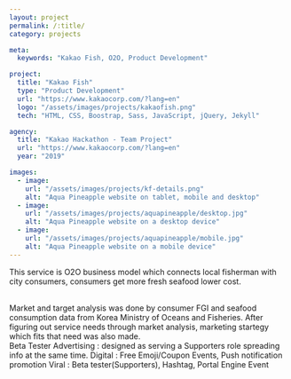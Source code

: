 ```yaml
---
layout: project
permalink: /:title/
category: projects

meta:
  keywords: "Kakao Fish, O2O, Product Development"

project:
  title: "Kakao Fish"
  type: "Product Development"
  url: "https://www.kakaocorp.com/?lang=en"
  logo: "/assets/images/projects/kakaofish.png"
  tech: "HTML, CSS, Boostrap, Sass, JavaScript, jQuery, Jekyll"

agency:
  title: "Kakao Hackathon - Team Project"
  url: "https://www.kakaocorp.com/?lang=en"
  year: "2019"

images:
  - image:
    url: "/assets/images/projects/kf-details.png"
    alt: "Aqua Pineapple website on tablet, mobile and desktop"
  - image:
    url: "/assets/images/projects/aquapineapple/desktop.jpg"
    alt: "Aqua Pineapple website on a desktop device"
  - image:
    url: "/assets/images/projects/aquapineapple/mobile.jpg"
    alt: "Aqua Pineapple website on a mobile device"
---
```

<p>This service is O2O business model which connects local fisherman with city consumers, consumers get more fresh seafood lower cost. </p>
<br>Market and target analysis was done by consumer FGI and seafood consumption data from Korea Ministry of Oceans and Fisheries. 
After figuring out service needs through market analysis, marketing startegy which fits that need was also made.
<br> Beta Tester Advertising : designed as serving a Supporters role spreading info at the same time.
Digital :  Free Emoji/Coupon Events, Push notification promotion
Viral :  Beta tester(Supporters), Hashtag, Portal Engine Event 
